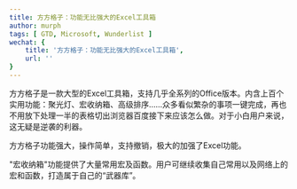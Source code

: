 ```yaml
---
title: 方方格子：功能无比强大的Excel工具箱
author: murph
tags: [ GTD, Microsoft, Wunderlist ]
wechat: {
	title: '方方格子：功能无比强大的Excel工具箱',
	url: ''
}
---
```


方方格子是一款大型的Excel工具箱，支持几乎全系列的Office版本。内含上百个实用功能：聚光灯、宏收纳箱、高级排序……众多看似繁杂的事项一键完成，再也不用放下处理一半的表格切出浏览器百度接下来应该怎么做。对于小白用户来说，这无疑是逆袭的利器。

方方格子功能强大，操作简单，支持撤销，极大的加强了Excel功能。

"宏收纳箱"功能提供了大量常用宏及函数。用户可继续收集自己常用以及网络上的宏和函数，打造属于自己的“武器库”。